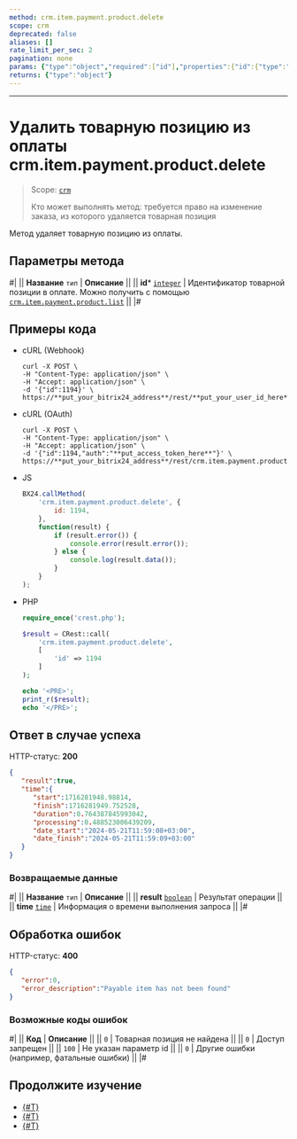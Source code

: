 ```yaml
---
method: crm.item.payment.product.delete
scope: crm
deprecated: false
aliases: []
rate_limit_per_sec: 2
pagination: none
params: {"type":"object","required":["id"],"properties":{"id":{"type":"integer"}}}
returns: {"type":"object"}
---
```



---

# Удалить товарную позицию из оплаты crm.item.payment.product.delete

> Scope: [`crm`](../../../../scopes/permissions.md)
>
> Кто может выполнять метод: требуется право на изменение заказа, из которого удаляется товарная позиция


Метод удаляет товарную позицию из оплаты.

## Параметры метода



#|
|| **Название**
`тип` | **Описание** ||
|| **id***
[`integer`](../../../../data-types.md) | Идентификатор товарной позиции в оплате.
Можно получить с помощью [`crm.item.payment.product.list`](../../../../crm/universal/payment/products-in-payment/crm-item-payment-product-list.md)
 ||
|#

## Примеры кода





- cURL (Webhook)

    ```http
    curl -X POST \
    -H "Content-Type: application/json" \
    -H "Accept: application/json" \
    -d '{"id":1194}' \
    https://**put_your_bitrix24_address**/rest/**put_your_user_id_here**/**put_your_webhook_here**/crm.item.payment.product.delete
    ```

- cURL (OAuth)

    ```http
    curl -X POST \
    -H "Content-Type: application/json" \
    -H "Accept: application/json" \
    -d '{"id":1194,"auth":"**put_access_token_here**"}' \
    https://**put_your_bitrix24_address**/rest/crm.item.payment.product.delete
    ```

- JS

    ```js
    BX24.callMethod(
        'crm.item.payment.product.delete', {
            id: 1194,
        },
        function(result) {
            if (result.error()) {
                console.error(result.error());
            } else {
                console.log(result.data());
            }
        }
    );
    ```

- PHP

    ```php
    require_once('crest.php');

    $result = CRest::call(
        'crm.item.payment.product.delete',
        [
            'id' => 1194
        ]
    );

    echo '<PRE>';
    print_r($result);
    echo '</PRE>';
    ```



## Ответ в случае успеха

HTTP-статус: **200**

```json
{
   "result":true,
   "time":{
      "start":1716281948.98814,
      "finish":1716281949.752528,
      "duration":0.764387845993042,
      "processing":0.488523006439209,
      "date_start":"2024-05-21T11:59:08+03:00",
      "date_finish":"2024-05-21T11:59:09+03:00"
   }
}
```

### Возвращаемые данные

#|
|| **Название**
`тип` | **Описание** ||
|| **result**
[`boolean`](../../../../data-types.md) | Результат операции ||
|| **time**
[`time`](../../../../data-types.md) | Информация о времени выполнения запроса ||
|#

## Обработка ошибок

HTTP-статус: **400**

```json
{
   "error":0,
   "error_description":"Payable item has not been found"
}
```



### Возможные коды ошибок

#|
|| **Код** | **Описание** ||
|| `0` | Товарная позиция не найдена ||
|| `0` | Доступ запрещен ||
|| `100` | Не указан параметр id ||
|| `0` | Другие ошибки (например, фатальные ошибки) ||
|#



## Продолжите изучение

- [{#T}](./crm-item-payment-product-add.md)
- [{#T}](./crm-item-payment-product-list.md)
- [{#T}](./crm-item-payment-product-delete.md)
